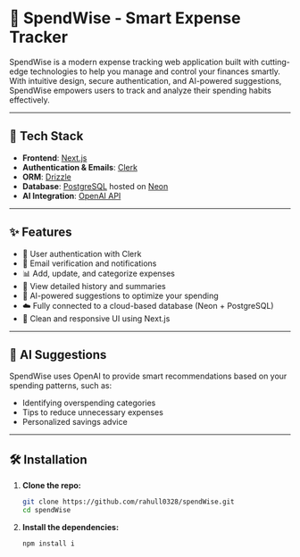 # 💸 SpendWise - Smart Expense Tracker

SpendWise is a modern expense tracking web application built with cutting-edge technologies to help you manage and control your finances smartly. With intuitive design, secure authentication, and AI-powered suggestions, SpendWise empowers users to track and analyze their spending habits effectively.

---

## 🚀 Tech Stack

- **Frontend**: [Next.js](https://nextjs.org/)
- **Authentication & Emails**: [Clerk](https://clerk.dev/)
- **ORM**: [Drizzle](https://orm.drizzle.team/)
- **Database**: [PostgreSQL](https://www.postgresql.org/) hosted on [Neon](https://neon.tech/)
- **AI Integration**: [OpenAI API](https://openai.com/)
  
---

## ✨ Features

- 🔐 User authentication with Clerk
- 📨 Email verification and notifications
- 📊 Add, update, and categorize expenses
- 📁 View detailed history and summaries
- 🧠 AI-powered suggestions to optimize your spending
- ☁️ Fully connected to a cloud-based database (Neon + PostgreSQL)
- 🎯 Clean and responsive UI using Next.js

---

## 🧠 AI Suggestions

SpendWise uses OpenAI to provide smart recommendations based on your spending patterns, such as:

- Identifying overspending categories
- Tips to reduce unnecessary expenses
- Personalized savings advice

---

## 🛠️ Installation

1. **Clone the repo:**
   ```bash
   git clone https://github.com/rahull0328/spendWise.git
   cd spendWise
   ```
1. **Install the dependencies:**
   ```bash
   npm install i
   ```